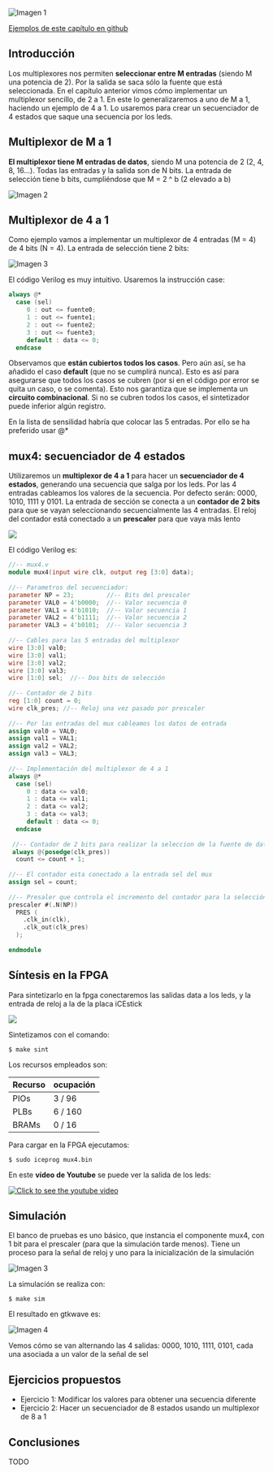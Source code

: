 ![Imagen 1](https://github.com/Obijuan/open-fpga-verilog-tutorial/raw/master/tutorial/ICESTICK/T12-mux-4-1/images/mux4-1.png)

[Ejemplos de este capítulo en github](https://github.com/Obijuan/open-fpga-verilog-tutorial/tree/master/tutorial/ICESTICK/T12-mux-4-1)

## Introducción
Los multiplexores nos permiten **seleccionar entre M entradas** (siendo M una potencia de 2). Por la salida se saca sólo la fuente que está seleccionada. En el capítulo anterior vimos cómo implementar un multiplexor sencillo, de 2 a 1. En este lo generalizaremos a uno de M a 1, haciendo un ejemplo de 4 a 1. Lo usaremos para crear un secuenciador de 4 estados que saque una secuencia por los leds.

## Multiplexor de M a 1

**El multiplexor tiene M entradas de datos**, siendo M una potencia de 2  (2, 4, 8, 16...). Todas las entradas y la salida son de N bits. La entrada de selección tiene b bits, cumpliéndose que M = 2 ^ b  (2 elevado a b)

![Imagen 2](https://github.com/Obijuan/open-fpga-verilog-tutorial/raw/master/tutorial/ICESTICK/T12-mux-4-1/images/mux4-2.png)

## Multiplexor de 4 a 1

Como ejemplo vamos a implementar un multiplexor de 4 entradas (M = 4) de 4 bits (N = 4). La entrada de selección tiene 2 bits:

![Imagen 3](https://github.com/Obijuan/open-fpga-verilog-tutorial/raw/master/tutorial/ICESTICK/T12-mux-4-1/images/mux4-3.png)

El código Verilog es muy intuitivo. Usaremos la instrucción case:

```verilog
always @*
  case (sel)
     0 : out <= fuente0;
     1 : out <= fuente1;
     2 : out <= fuente2;
     3 : out <= fuente3;
     default : data <= 0;
  endcase
```

Observamos que **están cubiertos todos los casos**. Pero aún así, se ha añadido el caso **default** (que no se cumplirá nunca). Esto es así para asegurarse que todos los casos se cubren (por si en el código por error se quita un caso, o se comenta). Esto nos garantiza que se implementa un **circuito combinacional**. Si no se cubren todos los casos, el sintetizador puede inferior algún registro.

En la lista de sensilidad habría que colocar las 5 entradas. Por ello se ha preferido usar @*

## mux4: secuenciador de 4 estados
Utilizaremos un **multiplexor de 4 a 1** para hacer un **secuenciador de 4 estados**, generando una secuencia que salga por los leds. Por las 4 entradas cableamos los valores de la secuencia. Por defecto serán: 0000, 1010, 1111 y 0101. La entrada de sección se conecta a un **contador de 2 bits** para que se vayan seleccionando secuencialmente las 4 entradas.  El reloj del contador está conectado a un **prescaler** para que vaya más lento

![](https://github.com/Obijuan/open-fpga-verilog-tutorial/raw/master/tutorial/ICESTICK/T12-mux-4-1/images/mux4-4.png)

El código Verilog es:

```verilog
//-- mux4.v
module mux4(input wire clk, output reg [3:0] data);
    
//-- Parametros del secuenciador:
parameter NP = 23;         //-- Bits del prescaler
parameter VAL0 = 4'b0000;  //-- Valor secuencia 0
parameter VAL1 = 4'b1010;  //-- Valor secuencia 1
parameter VAL2 = 4'b1111;  //-- Valor secuencia 2
parameter VAL3 = 4'b0101;  //-- Valor secuencia 3
    
//-- Cables para las 5 entradas del multiplexor
wire [3:0] val0;
wire [3:0] val1;
wire [3:0] val2;
wire [3:0] val3;
wire [1:0] sel;  //-- Dos bits de selección
    
//-- Contador de 2 bits
reg [1:0] count = 0;
wire clk_pres; //-- Reloj una vez pasado por prescaler
    
//-- Por las entradas del mux cableamos los datos de entrada
assign val0 = VAL0;
assign val1 = VAL1;
assign val2 = VAL2;
assign val3 = VAL3;
    
//-- Implementación del multiplexor de 4 a 1
always @*
  case (sel)
     0 : data <= val0;
     1 : data <= val1;
     2 : data <= val2;
     3 : data <= val3;
     default : data <= 0;
  endcase
    
 //-- Contador de 2 bits para realizar la seleccion de la fuente de datos
 always @(posedge(clk_pres))
  count <= count + 1;
     
//-- El contador esta conectado a la entrada sel del mux
assign sel = count;
    
//-- Presaler que controla el incremento del contador para la selección
prescaler #(.N(NP))
  PRES (
    .clk_in(clk),
    .clk_out(clk_pres)
  );
    
endmodule
```


## Síntesis en la FPGA

Para sintetizarlo en la fpga conectaremos las salidas data a los leds, y la entrada de reloj a la de la placa iCEstick

![](https://github.com/Obijuan/open-fpga-verilog-tutorial/raw/master/tutorial/ICESTICK/T12-mux-4-1/images/mux4-1.png)

Sintetizamos con el comando:

    $ make sint

Los recursos empleados son:

| Recurso  | ocupación
|----------|-----------
|PIOs      | 3 / 96
|PLBs      | 6 / 160
|BRAMs     | 0 / 16

Para cargar en la FPGA ejecutamos:

    $ sudo iceprog mux4.bin

En este **vídeo de Youtube** se puede ver la salida de los leds:

[![Click to see the youtube video](http://img.youtube.com/vi/6z3PyGcX_eg/0.jpg)](https://www.youtube.com/watch?v=6z3PyGcX_eg)

## Simulación
El banco de pruebas es uno básico, que instancia el componente mux4, con 1 bit para el prescaler (para que la simulación tarde menos). Tiene un proceso para la señal de reloj y uno para la inicialización de la simulación

![Imagen 3](https://github.com/Obijuan/open-fpga-verilog-tutorial/raw/master/tutorial/ICESTICK/T12-mux-4-1/images/mux4-5.png)

La simulación se realiza con:

    $ make sim

El resultado en gtkwave es:

![Imagen 4](https://github.com/Obijuan/open-fpga-verilog-tutorial/raw/master/tutorial/ICESTICK/T12-mux-4-1/images/T12-mux4-sim-1.png)

Vemos cómo se van alternando las 4 salidas: 0000, 1010, 1111, 0101, cada una asociada a un valor de la señal de sel

## Ejercicios propuestos
* Ejercicio 1: Modificar los valores para obtener una secuencia diferente
* Ejercicio 2: Hacer un secuenciador de 8 estados usando un multiplexor de 8 a 1

## Conclusiones
TODO